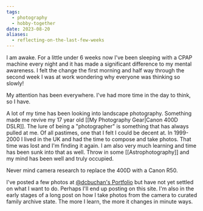 ```yaml
---
tags:
  - photography
  - hobby-together
date: 2023-08-20
aliases:
  - reflecting-on-the-last-few-weeks
---
```

I am awake. For a little under 6 weeks now I've been sleeping with a CPAP machine every night and it has made a significant difference to my mental awareness. I felt the change the first morning and half way through the second week I was at work wondering why everyone was thinking so slowly!

My attention has been everywhere. I've had more time in the day to think, so I have. 

A lot of my time has been looking into landscape photography. Something made me revive my 17 year old [[My Photography Gear|Canon 400D DSLR]]. The lure of being a "photographer" is something that has always pulled at me. Of all pastimes, one that I felt I could be decent at. In 1999-2000 I lived in the UK and had the time to compose and take photos. That time was lost and I'm finding it again. I am also very much learning and time has been sunk into that as well. Throw in some [[Astrophotography]] and my mind has been well and truly occupied.

Never mind camera research to replace the 400D with a Canon R50.

I've posted a few photos at [@dcbuchan's Portfolio](https://pixelfed.au/i/portfolio/dcbuchan) but have not yet settled on what I want to do. Perhaps I'll end up posting on this site. I'm also in the early stages of a long post on how I take photos from the camera to curated family archive state. The more I learn, the more it changes in minute ways.
